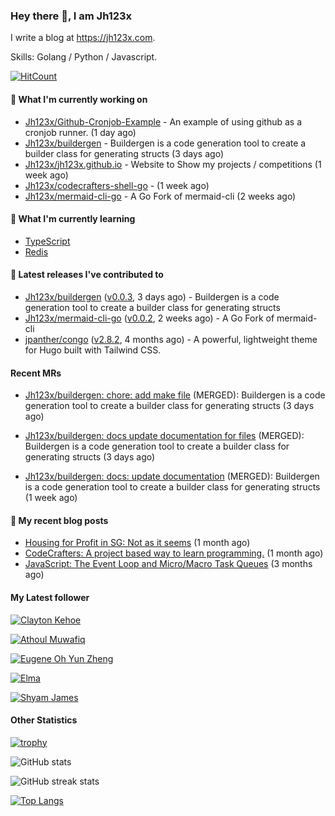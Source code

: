 ### Hey there 👋, I am Jh123x

I write a blog at https://jh123x.com.

Skills: Golang / Python / Javascript.

[![HitCount](https://hits.dwyl.com/jh123x/jh123x.svg?style=flat-square)](http://hits.dwyl.com/jh123x/jh123x)

#### 👷 What I'm currently working on

- [Jh123x/Github-Cronjob-Example](https://github.com/Jh123x/Github-Cronjob-Example) - An example of using github as a cronjob runner. (1 day ago)
- [Jh123x/buildergen](https://github.com/Jh123x/buildergen) - Buildergen is a code generation tool to create a builder class for generating structs (3 days ago)
- [Jh123x/jh123x.github.io](https://github.com/Jh123x/jh123x.github.io) - Website to Show my projects / competitions (1 week ago)
- [Jh123x/codecrafters-shell-go](https://github.com/Jh123x/codecrafters-shell-go) -  (1 week ago)
- [Jh123x/mermaid-cli-go](https://github.com/Jh123x/mermaid-cli-go) - A Go Fork of mermaid-cli (2 weeks ago)

#### 🌱 What I'm currently learning
- [TypeScript](https://www.typescriptlang.org/ "TypeScript Language")
- [Redis](https://redis.io/ "Redis")

#### 🔭 Latest releases I've contributed to

- [Jh123x/buildergen](https://github.com/Jh123x/buildergen) ([v0.0.3](https://github.com/Jh123x/buildergen/releases/tag/v0.0.3), 3 days ago) - Buildergen is a code generation tool to create a builder class for generating structs
- [Jh123x/mermaid-cli-go](https://github.com/Jh123x/mermaid-cli-go) ([v0.0.2](https://github.com/Jh123x/mermaid-cli-go/releases/tag/v0.0.2), 2 weeks ago) - A Go Fork of mermaid-cli
- [jpanther/congo](https://github.com/jpanther/congo) ([v2.8.2](https://github.com/jpanther/congo/releases/tag/v2.8.2), 4 months ago) - A powerful, lightweight theme for Hugo built with Tailwind CSS.

#### Recent MRs


-    [Jh123x/buildergen: chore: add make file](https://github.com/Jh123x/buildergen/pull/3) (MERGED): Buildergen is a code generation tool to create a builder class for generating structs (3 days ago)

-    [Jh123x/buildergen: docs update documentation for files](https://github.com/Jh123x/buildergen/pull/2) (MERGED): Buildergen is a code generation tool to create a builder class for generating structs (3 days ago)

-    [Jh123x/buildergen: docs: update documentation](https://github.com/Jh123x/buildergen/pull/1) (MERGED): Buildergen is a code generation tool to create a builder class for generating structs (1 week ago)


#### 📜 My recent blog posts

- [Housing for Profit in SG: Not as it seems](https://jh123x.com/blog/2024/housing-in-sg/) (1 month ago)
- [CodeCrafters: A project based way to learn programming.](https://jh123x.com/blog/2024/codecrafters/) (1 month ago)
- [JavaScript: The Event Loop and Micro/Macro Task Queues](https://jh123x.com/blog/2024/learning-more-about-javascript/) (3 months ago)

#### My Latest follower


[![Clayton Kehoe](https://avatars.githubusercontent.com/u/118750525?u=588ffcf7212e3e560dad019bff8a65b991b9d723&amp;v=4 "Clayton Kehoe Avatar")](https://github.com/kehoecj)

[![Athoul Muwafiq](https://avatars.githubusercontent.com/u/35678534?u=6c88d042c330c3e543a1028be27a1ebba7ddec0d&amp;v=4 "Athoul Muwafiq Avatar")](https://github.com/athoulmuwafiq)

[![Eugene Oh Yun Zheng](https://avatars.githubusercontent.com/u/131158451?u=d11fb2415d1acf99108aa3e2801f972509a294c7&amp;v=4 "Eugene Oh Yun Zheng Avatar")](https://github.com/EugeneOYZ1203n)

[![Elma](https://avatars.githubusercontent.com/u/76640319?u=1e7343ab8580c4ddafa6ebbb5a0f4cbb51383ad3&amp;v=4 "Elma Avatar")](https://github.com/caprinux)

[![Shyam James](https://avatars.githubusercontent.com/u/73977553?u=efbf14a25c6d1a823404e01e260a073b0a5b31df&amp;v=4 "Shyam James Avatar")](https://github.com/shyamjames)


#### Other Statistics
[![trophy](https://github-profile-trophy.vercel.app/?username=Jh123x)](https://github.com/ryo-ma/github-profile-trophy)

![GitHub stats](https://github-readme-stats.vercel.app/api?username=Jh123x&show_icons=true)

![GitHub streak stats](https://streak-stats.demolab.com/?user=Jh123x)

[![Top Langs](https://github-readme-stats.vercel.app/api/top-langs/?username=Jh123x)](https://github.com/anuraghazra/github-readme-stats)
